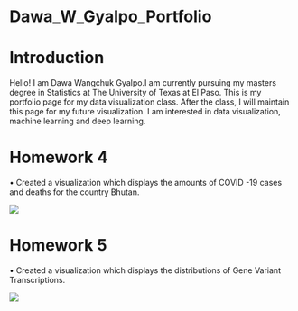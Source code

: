 # Dawa_W_Gyalpo_Portfolio

# Introduction
Hello! I am Dawa Wangchuk Gyalpo.I am currently pursuing my masters degree in Statistics at The University of Texas at El Paso. This is my portfolio page for my data visualization class. After the class, I will maintain this page for my future visualization. I am interested in data visualization, machine learning and deep learning. 

# Homework 4 
•	Created a visualization which displays the amounts of COVID -19 cases and deaths for the country Bhutan.

![](https://github.com/dwgyalpo/Dawa_W_Gyalpo_Portfolio/blob/main/Images/Homework%204.png)

# Homework 5
•	Created a visualization which displays the distributions of Gene Variant Transcriptions.

![](https://github.com/dwgyalpo/Dawa_W_Gyalpo_Portfolio/blob/main/Images/Homework%205.png)
